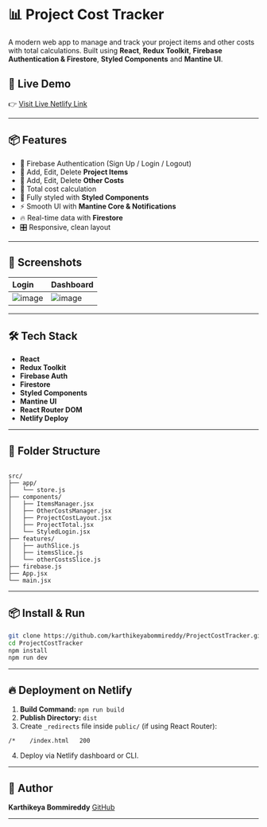 
# 📊 Project Cost Tracker

A modern web app to manage and track your project items and other costs with total calculations. Built using **React**, **Redux Toolkit**, **Firebase Authentication & Firestore**, **Styled Components** and **Mantine UI**.

## 🚀 Live Demo
👉 [Visit Live Netlify Link](https://projectcosttrackerbykarthikeya.netlify.app/dashboard)

---

## 📦 Features

- 🔐 Firebase Authentication (Sign Up / Login / Logout)
- 📑 Add, Edit, Delete **Project Items**
- 💸 Add, Edit, Delete **Other Costs**
- 📝 Total cost calculation
- 🎨 Fully styled with **Styled Components**
- ⚡ Smooth UI with **Mantine Core & Notifications**
- 🔥 Real-time data with **Firestore**
- 🎛️ Responsive, clean layout

---

## 📸 Screenshots

| Login | Dashboard |
|:------|:-----------|
|![image](https://github.com/user-attachments/assets/96ed3e39-fec1-4fdb-ad28-60a368d6d6c6)| ![image](https://github.com/user-attachments/assets/4d5fdf3d-24fc-4f2f-bb8f-8d9cafe768f6)|

---

## 🛠️ Tech Stack

- **React**
- **Redux Toolkit**
- **Firebase Auth**
- **Firestore**
- **Styled Components**
- **Mantine UI**
- **React Router DOM**
- **Netlify Deploy**

---

## 📂 Folder Structure

```

src/
├── app/
│   └── store.js
├── components/
│   ├── ItemsManager.jsx
│   ├── OtherCostsManager.jsx
│   ├── ProjectCostLayout.jsx
│   ├── ProjectTotal.jsx
│   └── StyledLogin.jsx
├── features/
│   ├── authSlice.js
│   ├── itemsSlice.js
│   └── otherCostsSlice.js
├── firebase.js
├── App.jsx
└── main.jsx

````

---

## 📦 Install & Run

```bash
git clone https://github.com/karthikeyabommireddy/ProjectCostTracker.git
cd ProjectCostTracker
npm install
npm run dev
````

---

## 🔥 Deployment on Netlify

1. **Build Command:** `npm run build`
2. **Publish Directory:** `dist`
3. Create `_redirects` file inside `public/` (if using React Router):

```
/*    /index.html   200
```

4. Deploy via Netlify dashboard or CLI.

---

## 🤝 Author

**Karthikeya Bommireddy**
[GitHub](https://github.com/karthikeyabommireddy)

---
